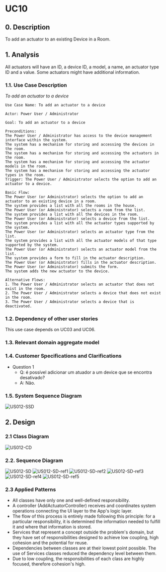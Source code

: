 # UC10

## 0. Description

To add an actuator to an existing Device in a Room.

## 1. Analysis
All actuators will have an ID, a device ID, a model, a name, an actuator type ID and a value.
Some actuators might have additional information.

### 1.1. Use Case Description
_To add an actuator to a device_

    Use Case Name: To add an actuator to a device

    Actor: Power User / Administrator

    Goal: To add an actuator to a device

    Preconditions:
    The Power User / Administrator has access to the device management interface within the system.
    The system has a mechanism for storing and accessing the devices in the room.
    The system has a mechanism for storing and accessing the actuators in the room.
    The system has a mechanism for storing and accessing the actuator models in the room.
    The system has a mechanism for storing and accessing the actuator types in the room.
    Trigger: The Power User / Administrator selects the option to add an actuator to a device.

    Basic Flow:
    The Power User (or Administrator) selects the option to add an actuator to an existing device in a room.
    The system provides a list with all the rooms in the house.
    The Power User (or Administrator) selects a room from the list.
    The system provides a list with all the devices in the room.
    The Power User (or Administrator) selects a device from the list.
    The system provides a list with all the actuator types supported by the system.
    The Power User (or Administrator) selects an actuator type from the list.
    The system provides a list with all the actuator models of that type supported by the system.
    The Power User (or Administrator) selects an actuator model from the list.
    The system provides a form to fill in the actuator description.
    The Power User (or Administrator) fills in the actuator description.
    The Power User (or Administrator) submits the form.
    The system adds the new actuator to the device.

    Alternative Flows:
    1. The Power User / Administrator selects an actuator that does not exist in the room.
    2. The Power User / Administrator selects a device that does not exist in the room.
    3. The Power User / Administrator selects a device that is deactivated.

### 1.2. Dependency of other user stories
This use case depends on UC03 and UC06.

### 1.3. Relevant domain aggregate model


### 1.4. Customer Specifications and Clarifications

- Question 1
  - Q: é possível adicionar um atuador a um device que se encontra desativado? 
  - A: Não.

### 1.5. System Sequence Diagram
![US012-SSD](artifacts/us12_SSD.svg)

## 2. Design

### 2.1 Class Diagram
![US012-CD](artifacts/us12_CD.svg)

### 2.2. Sequence Diagram
![US012-SD](artifacts/us12_SD.svg)
![US012-SD-ref1](artifacts/us12_SD_ref1.svg)
![US012-SD-ref2](artifacts/us12_SD_ref2.svg)
![US012-SD-ref3](artifacts/us12_SD_ref3.svg)
![US012-SD-ref4](artifacts/us12_SD_ref4.svg)
![US012-SD-ref5](artifacts/us12_SD_ref5.svg)


### 2.3 Applied Patterns
- All classes have only one and well-defined responsibility.
- A controller (AddActuatorController) receives and coordinates system operations connecting the UI layer to the App's logic layer.
- The flow of this process is entirely made following this principle: for a particular responsibility, it is determined the information needed to fulfill it and where that information is stored.
- Services that represent a concept outside the problem's domain, but they have set of responsibilities designed to achieve low coupling, high cohesion and the potential for reuse.
- Dependencies between classes are at their lowest point possible. The use of Services classes reduced the dependency level between them.
- Due to low coupling, the responsibilities of each class are highly focused, therefore cohesion's high.
